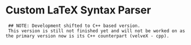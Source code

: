 ﻿# Custom LaTeX Syntax Parser


     ## NOTE: Development shifted to C++ based version.
     This version is still not finished yet and will not be worked on as the primary version now is its C++ counterpart (velveX - cpp).
